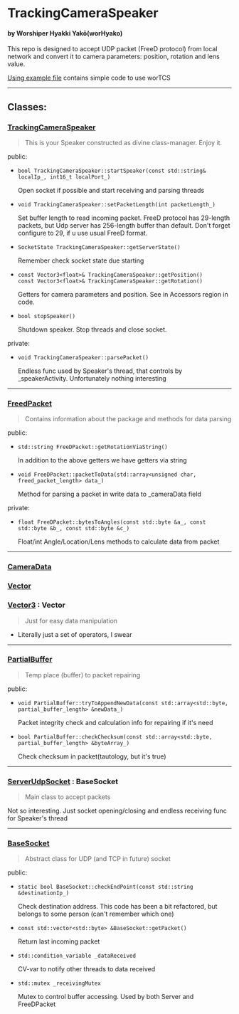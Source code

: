 # TrackingCameraSpeaker

#### by Worshiper Hyakki Yakō(worHyako)

This repo is designed to accept UDP packet (FreeD protocol) from local network and convert it to camera parameters:
position, rotation and lens value.

[Using example file](https://github.com/WorHyako/TrackingCameraSpeaker/blob/main/TCS_UserExample.cpp) contains simple 
code to use worTCS

---
## Classes:

### [TrackingCameraSpeaker](https://github.com/WorHyako/TrackingCameraSpeaker/blob/main/include/speaker/TrackingCameraSpeaker.hpp)

> This is your Speaker constructed as divine class-manager. Enjoy it.

public:

* ``` 
  bool TrackingCameraSpeaker::startSpeaker(const std::string& localIp_, int16_t localPort_) 
  ```
  Open socket if possible and start receiving and parsing threads
* ```
  void TrackingCameraSpeaker::setPacketLength(int packetLength_) 
  ```
  Set buffer length to read incoming packet. FreeD protocol has 29-length packets, but Udp server has 256-length buffer
  than default. Don't forget configure to 29, if u use usual FreeD format.
* ```
  SocketState TrackingCameraSpeaker::getServerState() 
  ```
  Remember check socket state due starting
* ```
  const Vector3<float>& TrackingCameraSpeaker::getPosition()
  const Vector3<float>& TrackingCameraSpeaker::getRotation()
  ```
  Getters for camera parameters and position. See in Accessors region in code.

* ``` 
  bool stopSpeaker() 
  ```
  Shutdown speaker. Stop threads and close socket.

private:

* ``` 
  void TrackingCameraSpeaker::parsePacket()
  ```
  Endless func used by Speaker's thread, that controls by _speakerActivity. Unfortunately nothing interesting

---

### [FreedPacket](https://github.com/WorHyako/TrackingCameraSpeaker/blob/main/include/freeD/FreedPacket.hpp)

> Contains information about the package and methods for data parsing

public:

* ``` 
  std::string FreeDPacket::getRotationViaString()
  ``` 
  In addition to the above getters we have getters via string
* ``` 
  void FreeDPacket::packetToData(std::array<unsigned char, freed_packet_length> data_)
  ```
  Method for parsing a packet in write data to _cameraData field

private:

* ``` 
  float FreeDPacket::bytesToAngles(const std::byte &a_, const std::byte &b_, const std::byte &c_)
  ```
  Float/int Angle/Location/Lens methods to calculate data from packet

---

### [CameraData](https://github.com/WorHyako/TrackingCameraSpeaker/blob/main/include/freeD/CameraData.hpp)

### [Vector](https://github.com/WorHyako/TrackingCameraSpeaker/blob/main/include/vector/Vector.hpp)

### [Vector3](https://github.com/WorHyako/TrackingCameraSpeaker/blob/main/include/vector/Vector3.hpp) : Vector

> Just for easy data manipulation

* Literally just a set of operators, I swear

---

### [PartialBuffer](https://github.com/WorHyako/TrackingCameraSpeaker/blob/main/include/freeD/PartialBuffer.hpp)

> Temp place (buffer) to packet repairing

public:

* ```
  void PartialBuffer::tryToAppendNewData(const std::array<std::byte, partial_buffer_length> &newData_)
  ```
  Packet integrity check and calculation info for repairing if it's need
* ```
  bool PartialBuffer::checkChecksum(const std::array<std::byte, partial_buffer_length> &byteArray_)
  ```
  Check checksum in packet(tautology, but it's true)

---

### [ServerUdpSocket](https://github.com/WorHyako/TrackingCameraSpeaker/blob/main/include/socket/ServerUdpSocket.hpp) : BaseSocket

> Main class to accept packets

Not so interesting. Just socket opening/closing and endless receiving func for Speaker's thread

---

### [BaseSocket](https://github.com/WorHyako/TrackingCameraSpeaker/blob/main/include/socket/BaseSocket.hpp)

> Abstract class for UDP (and TCP in future) socket

public:

* ```
  static bool BaseSocket::checkEndPoint(const std::string &destinationIp_)
  ```
  Check destination address. This code has been a bit refactored, but belongs to some person (can't remember which one)
* ```
  const std::vector<std::byte> &BaseSocket::getPacket() 
  ```
  Return last incoming packet
* ```
  std::condition_variable _dataReceived
  ```
  CV-var to notify other threads to data received
* ```
  std::mutex _receivingMutex
  ```
  Mutex to control buffer accessing. Used by both Server and FreeDPacket